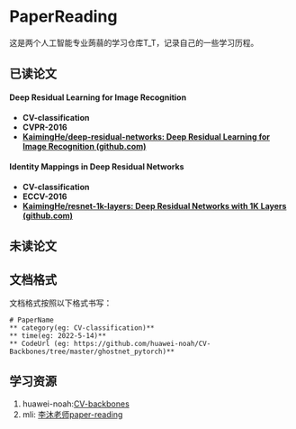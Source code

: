 # PaperReading
这是两个人工智能专业蒟蒻的学习仓库T_T，记录自己的一些学习历程。
## 已读论文

#### **Deep Residual Learning for Image Recognition**
- **CV-classification**
- **CVPR-2016**
- **[KaimingHe/deep-residual-networks: Deep Residual Learning for Image Recognition (github.com)](https://github.com/KaimingHe/deep-residual-networks)**

#### **Identity Mappings in Deep Residual Networks**

- **CV-classification**
- **ECCV-2016**
- **[KaimingHe/resnet-1k-layers: Deep Residual Networks with 1K Layers (github.com)](https://github.com/KaimingHe/resnet-1k-layers)**

## 未读论文
## 文档格式
文档格式按照以下格式书写：
```markdowm
# PaperName
** category(eg: CV-classification)**
** time(eg: 2022-5-14)**
** CodeUrl (eg: https://github.com/huawei-noah/CV-Backbones/tree/master/ghostnet_pytorch)**
```
## 学习资源
1. huawei-noah:[CV-backbones](https://github.com/huawei-noah/CV-Backbones)
2. mli: [李沐老师paper-reading](https://github.com/mli/paper-reading)